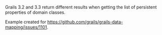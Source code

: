 Grails 3.2 and 3.3 return different results when getting the list of persistent properties of domain classes.

Example created for https://github.com/grails/grails-data-mapping/issues/1101.
